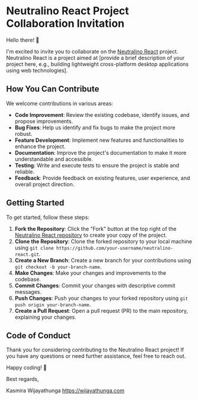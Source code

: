 # Neutralino React Project Collaboration Invitation

Hello there! 👋

I'm excited to invite you to collaborate on the [Neutralino React](https://github.com/kasmirawijayathunga/neutralino-react) project. Neutralino React is a project aimed at [provide a brief description of your project here, e.g., building lightweight cross-platform desktop applications using web technologies].

## How You Can Contribute

We welcome contributions in various areas:

- **Code Improvement**: Review the existing codebase, identify issues, and propose improvements.
- **Bug Fixes**: Help us identify and fix bugs to make the project more robust.
- **Feature Development**: Implement new features and functionalities to enhance the project.
- **Documentation**: Improve the project's documentation to make it more understandable and accessible.
- **Testing**: Write and execute tests to ensure the project is stable and reliable.
- **Feedback**: Provide feedback on existing features, user experience, and overall project direction.

## Getting Started

To get started, follow these steps:

1. **Fork the Repository**: Click the "Fork" button at the top right of the [Neutralino React repository](https://github.com/kasmirawijayathunga/neutralino-react) to create your copy of the project.
2. **Clone the Repository**: Clone the forked repository to your local machine using `git clone https://github.com/your-username/neutralino-react.git`.
3. **Create a New Branch**: Create a new branch for your contributions using `git checkout -b your-branch-name`.
4. **Make Changes**: Make your changes and improvements to the codebase.
5. **Commit Changes**: Commit your changes with descriptive commit messages.
6. **Push Changes**: Push your changes to your forked repository using `git push origin your-branch-name`.
7. **Create a Pull Request**: Open a pull request (PR) to the main repository, explaining your changes.

## Code of Conduct

Thank you for considering contributing to the Neutralino React project! If you have any questions or need further assistance, feel free to reach out.

Happy coding! 🚀

Best regards,

Kasmira Wijayathunga
https://wijayathunga.com
